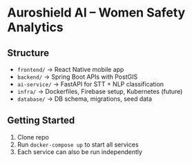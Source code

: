 # Auroshield AI – Women Safety Analytics

## Structure
- `frontend/` → React Native mobile app
- `backend/` → Spring Boot APIs with PostGIS
- `ai-service/` → FastAPI for STT + NLP classification
- `infra/` → Dockerfiles, Firebase setup, Kubernetes (future)
- `database/` → DB schema, migrations, seed data

## Getting Started
1. Clone repo  
2. Run `docker-compose up` to start all services  
3. Each service can also be run independently

